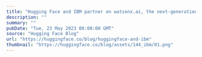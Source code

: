 ```yaml
---
title: "Hugging Face and IBM partner on watsonx.ai, the next-generation enterprise studio for AI builders"
description: ""
summary: ""
pubDate: "Tue, 23 May 2023 00:00:00 GMT"
source: "Hugging Face Blog"
url: "https://huggingface.co/blog/huggingface-and-ibm"
thumbnail: "https://huggingface.co/blog/assets/144_ibm/01.png"
---
```


